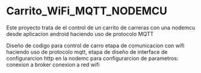 # Carrito_WiFi_MQTT_NODEMCU
Este proyecto trata de el control de un carrito de carreras con una nodemcu desde aplicacion android haciendo uso de protocolo MQTT

Diseño de codigo para control de carro
etapa de comunicacion con wifi haciendo uso de protocolo mqtt, 
etapa de diseño de interface de configurarcion http en la nodemc para configurarcion de parametros:
    conexion a broker
    conexion a red wifi
    
